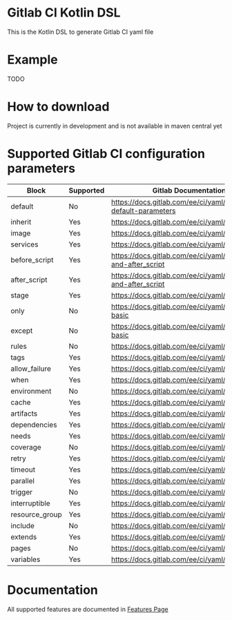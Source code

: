 # Gitlab CI Kotlin DSL

This is the Kotlin DSL to generate Gitlab CI yaml file

# Example

TODO

# How to download

Project is currently in development and is not available in maven central yet

# Supported Gitlab CI configuration parameters

| Block          | Supported | Gitlab Documentation link                                            |
| -------------- | --------- |--------------------------------------------------------------------- |
| default        | No        | <https://docs.gitlab.com/ee/ci/yaml/#setting-default-parameters>     | [//]: # (Implement, test, document)
| inherit        | Yes       | <https://docs.gitlab.com/ee/ci/yaml/#inherit>                        | [//]: # (document)
| image          | Yes       | <https://docs.gitlab.com/ee/ci/yaml/#image>                          | [//]: # (document)
| services       | Yes       | <https://docs.gitlab.com/ee/ci/yaml/#services>                       | [//]: # (document)
| before_script  | Yes       | <https://docs.gitlab.com/ee/ci/yaml/#before_script-and-after_script> | [//]: # (document)
| after_script   | Yes       | <https://docs.gitlab.com/ee/ci/yaml/#before_script-and-after_script> | [//]: # (document)
| stage          | Yes       | <https://docs.gitlab.com/ee/ci/yaml/#stage>                          | [//]: # (document)
| only           | No        | <https://docs.gitlab.com/ee/ci/yaml/#onlyexcept-basic>               | [//]: # (Implement, test, document)
| except         | No        | <https://docs.gitlab.com/ee/ci/yaml/#onlyexcept-basic>               | [//]: # (Implement, test, document)
| rules          | No        | <https://docs.gitlab.com/ee/ci/yaml/#rules>                          | [//]: # (Implement, test, document)
| tags           | Yes       | <https://docs.gitlab.com/ee/ci/yaml/#tags>                           | [//]: # (test, document)
| allow_failure  | Yes       | <https://docs.gitlab.com/ee/ci/yaml/#allow_failure>                  | [//]: # (test, document)
| when           | Yes       | <https://docs.gitlab.com/ee/ci/yaml/#when>                           | [//]: # (test, document)
| environment    | No        | <https://docs.gitlab.com/ee/ci/yaml/#environment>                    | [//]: # (Implement, test, document)
| cache          | Yes       | <https://docs.gitlab.com/ee/ci/yaml/#cache>                          | [//]: # (test, document)
| artifacts      | Yes       | <https://docs.gitlab.com/ee/ci/yaml/#artifacts>                      | [//]: # (document)
| dependencies   | Yes       | <https://docs.gitlab.com/ee/ci/yaml/#dependencies>                   | [//]: # (test, document)
| needs          | Yes       | <https://docs.gitlab.com/ee/ci/yaml/#needs>                          | [//]: # (test, document)
| coverage       | No        | <https://docs.gitlab.com/ee/ci/yaml/#coverage>                       | [//]: # (Implement, test, document)
| retry          | Yes       | <https://docs.gitlab.com/ee/ci/yaml/#retry>                          | [//]: # (document)
| timeout        | Yes       | <https://docs.gitlab.com/ee/ci/yaml/#timeout>                        | [//]: # (test, document)
| parallel       | Yes       | <https://docs.gitlab.com/ee/ci/yaml/#parallel>                       | [//]: # (test, document)
| trigger        | No        | <https://docs.gitlab.com/ee/ci/yaml/#trigger>                        | [//]: # (Implement, test, document)
| interruptible  | Yes       | <https://docs.gitlab.com/ee/ci/yaml/#interruptible>                  | [//]: # (test, document)
| resource_group | Yes       | <https://docs.gitlab.com/ee/ci/yaml/#resource_group>                 | [//]: # (test, document)
| include        | No        | <https://docs.gitlab.com/ee/ci/yaml/#include>                        | [//]: # (Implement, test, document)
| extends        | Yes       | <https://docs.gitlab.com/ee/ci/yaml/#extends>                        | [//]: # (test, document)
| pages          | No        | <https://docs.gitlab.com/ee/ci/yaml/#pages>                          | [//]: # (Implement, test, document)
| variables      | Yes       | <https://docs.gitlab.com/ee/ci/yaml/#variables>                      | [//]: # (document)

# Documentation

All supported features are documented in [Features Page](/FEATURES.MD)